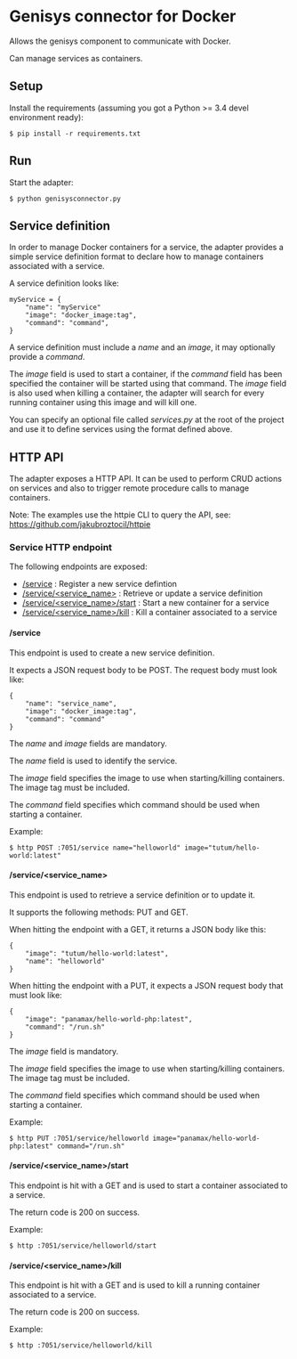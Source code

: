 # Genisys connector for Docker

Allows the genisys component to communicate with Docker.

Can manage services as containers. 

## Setup

Install the requirements (assuming you got a Python >= 3.4 devel environment ready):

````
$ pip install -r requirements.txt
````

## Run

Start the adapter:

````
$ python genisysconnector.py
````

## Service definition

In order to manage Docker containers for a service, the adapter provides a simple service definition format
to declare how to manage containers associated with a service.

A service definition looks like:

````
myService = {
	"name": "myService"
	"image": "docker_image:tag",
    "command": "command",
}
````

A service definition must include a *name* and an *image*, it may optionally provide a *command*.

The *image* field is used to start a container, if the *command* field has been specified the container will be started using that command.
The *image* field is also used when killing a container, the adapter will search for every running container using this image and will kill one.

You can specify an optional file called *services.py* at the root of the project and use it to define services using the format defined above. 

## HTTP API

The adapter exposes a HTTP API. It can be used to perform CRUD actions on services and also to trigger remote procedure calls to manage containers.

Note: The examples use the httpie CLI to query the API, see: https://github.com/jakubroztocil/httpie

### Service HTTP endpoint

The following endpoints are exposed:

* [/service](#service-1) : Register a new service defintion
* [/service/\<service_name\>](#serviceservice_name) : Retrieve or update a service definition
* [/service/\<service_name\>/start](#serviceservice_namestart) : Start a new container for a service
* [/service/\<service_name\>/kill](#serviceservice_namekill) : Kill a container associated to a service

#### /service

This endpoint is used to create a new service definition.

It expects a JSON request body to be POST. The request body must look like:

````
{
	"name": "service_name",
	"image": "docker_image:tag",
	"command": "command"
}
````

The *name* and *image* fields are mandatory.

The *name* field is used to identify the service.

The *image* field specifies the image to use when starting/killing containers. The image tag must be included.

The *command* field specifies which command should be used when starting a container.

Example:

````
$ http POST :7051/service name="helloworld" image="tutum/hello-world:latest"
````

#### /service/\<service_name\>

This endpoint is used to retrieve a service definition or to update it.

It supports the following methods: PUT and GET.

When hitting the endpoint with a GET, it returns a JSON body like this:

````
{
    "image": "tutum/hello-world:latest", 
    "name": "helloworld"
}
````

When hitting the endpoint with a PUT, it expects a JSON request body that must look like:

````
{
	"image": "panamax/hello-world-php:latest",
	"command": "/run.sh"
}
````

The *image* field is mandatory.

The *image* field specifies the image to use when starting/killing containers. The image tag must be included.

The *command* field specifies which command should be used when starting a container.

Example:

````
$ http PUT :7051/service/helloworld image="panamax/hello-world-php:latest" command="/run.sh"
````

#### /service/\<service_name\>/start

This endpoint is hit with a GET and is used to start a container associated to a service.

The return code is 200 on success.

Example:

````
$ http :7051/service/helloworld/start
````

#### /service/\<service_name\>/kill

This endpoint is hit with a GET and is used to kill a running container associated to a service.

The return code is 200 on success.

Example:

````
$ http :7051/service/helloworld/kill
````
